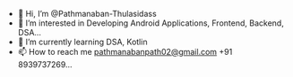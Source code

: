- 👋 Hi, I’m @Pathmanaban-Thulasidass
- 👀 I’m interested in Developing Android Applications, Frontend, Backend, DSA...
- 🌱 I’m currently learning DSA, Kotlin
- 📫 How to reach me pathmanabanpath02@gmail.com  +91 8939737269...

<!---
Pathmanaban-Thulasidass/Pathmanaban-Thulasidass is a ✨ special ✨ repository because its `README.md` (this file) appears on your GitHub profile.
You can click the Preview link to take a look at your changes.
--->
